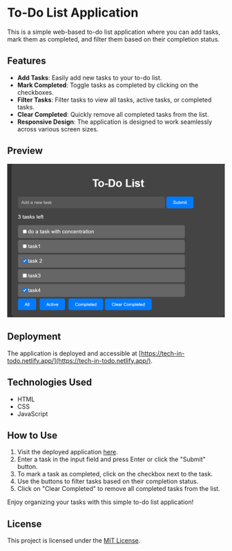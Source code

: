 # To-Do List Application

This is a simple web-based to-do list application where you can add tasks, mark them as completed, and filter them based on their completion status.

## Features

- **Add Tasks**: Easily add new tasks to your to-do list.
- **Mark Completed**: Toggle tasks as completed by clicking on the checkboxes.
- **Filter Tasks**: Filter tasks to view all tasks, active tasks, or completed tasks.
- **Clear Completed**: Quickly remove all completed tasks from the list.
- **Responsive Design**: The application is designed to work seamlessly across various screen sizes.

## Preview

![To-Do List Preview](Todo.png)

## Deployment

The application is deployed and accessible at [https://tech-in-todo.netlify.app/](https://tech-in-todo.netlify.app/).

## Technologies Used

- HTML
- CSS
- JavaScript

## How to Use

1. Visit the deployed application [here](https://tech-in-todo.netlify.app/).
2. Enter a task in the input field and press Enter or click the "Submit" button.
3. To mark a task as completed, click on the checkbox next to the task.
4. Use the buttons to filter tasks based on their completion status.
5. Click on "Clear Completed" to remove all completed tasks from the list.

Enjoy organizing your tasks with this simple to-do list application!


## License

This project is licensed under the [MIT License](LICENSE).
